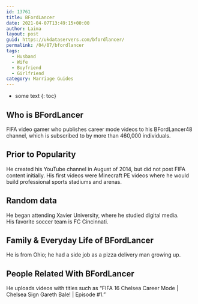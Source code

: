 ```yaml
---
id: 13761
title: BFordLancer
date: 2021-04-07T13:49:15+00:00
author: Laima
layout: post
guid: https://ukdataservers.com/bfordlancer/
permalink: /04/07/bfordlancer
tags:
  - Husband
  - Wife
  - Boyfriend
  - Girlfriend
category: Marriage Guides
---
```


* some text
{: toc}


## Who is BFordLancer
                  
                  
                  
FIFA video gamer who publishes career mode videos to his BFordLancer48 channel, which is subscribed to by more than 460,000 individuals.
                  
              
            
              
            
                
                
                
## Prior to Popularity
                  
                  
                  
He created his YouTube channel in August of 2014, but did not post FIFA content initially. His first videos were Minecraft PE videos where he would build professional sports stadiums and arenas.
                  
              
            
              
            
                
                
                
## Random data
                  
                  
                  
He began attending Xavier University, where he studied digital media. His favorite soccer team is FC Cincinnati.
                  
              
            
              
            
                
                
                
## Family & Everyday Life of BFordLancer
                  
                  
                  
He is from Ohio; he had a side job as a pizza delivery man growing up.
                  
              
            
              
            
                
                
                
## People Related With BFordLancer
                  
                  
                  
He uploads videos with titles such as &#8220;FIFA 16 Chelsea Career Mode | Chelsea Sign Gareth Bale! | Episode #1.&#8221;
                  
              
            
              
            
                
              
            
              
              
            
            
              
            
          
          
          